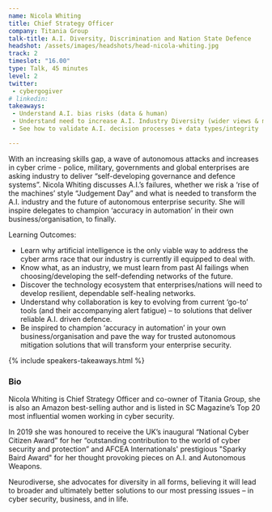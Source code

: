 ```yaml
---
name: Nicola Whiting
title: Chief Strategy Officer
company: Titania Group
talk-title: A.I. Diversity, Discrimination and Nation State Defence
headshot: /assets/images/headshots/head-nicola-whiting.jpg
track: 2
timeslot: "16.00"
type: Talk, 45 minutes
level: 2
twitter:
 - cybergogiver
# linkedin: 
takeaways:
 - Understand A.I. bias risks (data & human)
 - Understand need to increase A.I. Industry Diversity (wider views & more ideas)
 - See how to validate A.I. decision processes + data types/integrity

---
```


With an increasing skills gap, a wave of autonomous attacks and increases in cyber crime - police, military, governments and global enterprises are asking industry to deliver “self-developing governance and defence systems”. Nicola Whiting discusses A.I.’s failures, whether we risk a ‘rise of the machines’ style “Judgement Day” and what is needed to transform the A.I. industry and the future of autonomous enterprise security. She will inspire delegates to champion ‘accuracy in automation’ in their own business/organisation, to finally.

Learning Outcomes:

* Learn why artificial intelligence is the only viable way to address the cyber arms race that our industry is currently ill equipped to deal with.
* Know what, as an industry, we must learn from past AI failings when choosing/developing the self-defending networks of the future.
* Discover the technology ecosystem that enterprises/nations will need to develop resilient, dependable self-healing networks.
* Understand why collaboration is key to evolving from current ‘go-to’ tools (and their accompanying alert fatigue) – to solutions that deliver reliable A.I. driven defence.
* Be inspired to champion ‘accuracy in automation’ in your own business/organisation and pave the way for trusted autonomous mitigation solutions that will transform your enterprise security.

{% include speakers-takeaways.html %}

<h3>Bio</h3>
Nicola Whiting is Chief Strategy Officer and co-owner of Titania Group, she is also an Amazon best-selling author and is listed in SC Magazine’s Top 20 most influential women working in cyber security. 

In 2019 she was honoured to receive the UK’s inaugural “National Cyber Citizen Award” for her “outstanding contribution to the world of cyber security and protection” and AFCEA Internationals' prestigious "Sparky Baird Award" for her thought provoking pieces on A.I. and Autonomous Weapons.

Neurodiverse, she advocates for diversity in all forms, believing it will lead to broader and ultimately better solutions to our most pressing issues – in cyber security, business, and in life.
